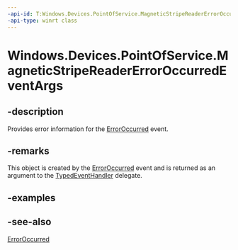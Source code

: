----api-id: T:Windows.Devices.PointOfService.MagneticStripeReaderErrorOccurredEventArgs
-api-type: winrt class
---<!-- Class syntax.public class MagneticStripeReaderErrorOccurredEventArgs : Windows.Devices.PointOfService.IMagneticStripeReaderErrorOccurredEventArgs--># Windows.Devices.PointOfService.MagneticStripeReaderErrorOccurredEventArgs## -descriptionProvides error information for the [ErrorOccurred](claimedmagneticstripereader_erroroccurred.md) event.## -remarksThis object is created by the [ErrorOccurred](claimedmagneticstripereader_erroroccurred.md) event and is returned as an argument to the [TypedEventHandler](../windows.foundation/typedeventhandler_2.md) delegate.## -examples## -see-also[ErrorOccurred](claimedmagneticstripereader_erroroccurred.md)